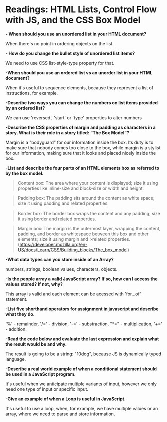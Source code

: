 # Readings: HTML Lists, Control Flow with JS, and the CSS Box Model


**- When should you use an unordered list in your HTML document?**

When there's no point in ordering objects on the list.


**- How do you change the bullet style of unordered list items?**

We need to use CSS list-style-type property for that.


**-When should you use an ordered list vs an unorder list in your HTML document?**

When it's useful to sequence elements, because they represent a list of instructions, for example.


**-Describe two ways you can change the numbers on list items provided by an ordered list?**

We can use 'reversed', 'start' or 'type' properties to alter numbers


**-Describe the CSS properties of margin and padding as characters in a story. What is their role in a story titled: “The Box Model”?**

Margin is a "bodyguard" for our information inside the box. Its duty is to make sure that nobody comes too close to the box, while margin is a stylist for our information, making sure that it looks and placed nicely inside the box. 

**-List and describe the four parts of an HTML elements box as referred to by the box model.**

> Content box: The area where your content is displayed; size it using properties like inline-size and block-size or width and height.

>Padding box: The padding sits around the content as white space; size it using padding and related properties.

>Border box: The border box wraps the content and any padding; size it using border and related properties.

>Margin box: The margin is the outermost layer, wrapping the content, padding, and border as whitespace between this box and other elements; size it using margin and >related properties.
(https://developer.mozilla.org/en-US/docs/Learn/CSS/Building_blocks/The_box_model)

**-What data types can you store inside of an Array?**

numbers, strings, boolean values, characters, objects.


**-Is the people array a valid JavaScript array? If so, how can I access the values stored? If not, why?**

This array is valid and each element can be acessed with 'for...of' statement.

**-List five shorthand operators for assignment in javascript and describe what they do.**

'%' - remainder, '/=' - division, '-=' - substraction, "*=" - multiplication,  '+=' - addition.

**-Read the code below and evaluate the last expression and explain what the result would be and why.**

The result is going to be a string: "10dog", because JS is dynamically typed language.

**-Describe a real world example of when a conditional statement should be used in a JavaScript program.**

It's useful when we anticipate multiple variants of input, however we only need one type of input or specific input.

**-Give an example of when a Loop is useful in JavaScript.**

It's useful to use a loop, when, for example, we have multiple values or an array, where we need to parse and store information.

